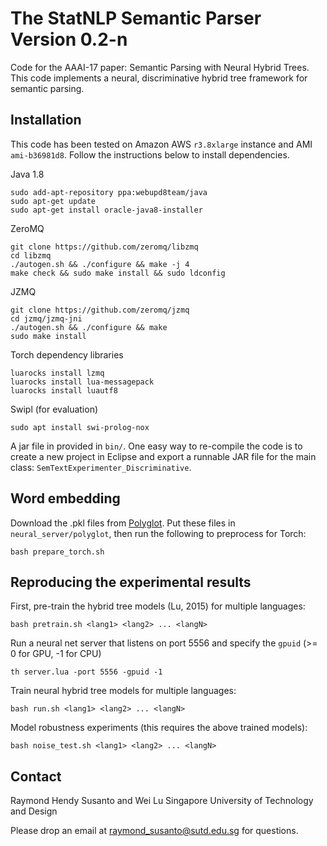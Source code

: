 # The StatNLP Semantic Parser Version 0.2-n

Code for the AAAI-17 paper: Semantic Parsing with Neural Hybrid Trees. This code implements a neural, discriminative hybrid tree framework for semantic parsing.

## Installation

This code has been tested on Amazon AWS `r3.8xlarge` instance and AMI `ami-b36981d8`. Follow the instructions below to install dependencies.

Java 1.8

```
sudo add-apt-repository ppa:webupd8team/java
sudo apt-get update
sudo apt-get install oracle-java8-installer
```

ZeroMQ

```
git clone https://github.com/zeromq/libzmq
cd libzmq
./autogen.sh && ./configure && make -j 4
make check && sudo make install && sudo ldconfig
```

JZMQ

```
git clone https://github.com/zeromq/jzmq
cd jzmq/jzmq-jni
./autogen.sh && ./configure && make
sudo make install
```

Torch dependency libraries

```
luarocks install lzmq
luarocks install lua-messagepack
luarocks install luautf8
```

Swipl (for evaluation)

```
sudo apt install swi-prolog-nox
```

A jar file in provided in `bin/`. One easy way to re-compile the code is to create a new project in Eclipse and export a runnable JAR file for the main class: `SemTextExperimenter_Discriminative`.

## Word embedding

Download the .pkl files from [Polyglot]( https://sites.google.com/site/rmyeid/projects/polyglot#TOC-Download-the-Embeddings). Put these files in `neural_server/polyglot`, then run the following to preprocess for Torch:

```
bash prepare_torch.sh
```

## Reproducing the experimental results

First, pre-train the hybrid tree models (Lu, 2015) for multiple languages:

```
bash pretrain.sh <lang1> <lang2> ... <langN>
```

Run a neural net server that listens on port 5556 and specify the `gpuid` (>= 0 for GPU, -1 for CPU)

```
th server.lua -port 5556 -gpuid -1
```

Train neural hybrid tree models for multiple languages:

```
bash run.sh <lang1> <lang2> ... <langN>
```

Model robustness experiments (this requires the above trained models):

```
bash noise_test.sh <lang1> <lang2> ... <langN>
```

## Contact

Raymond Hendy Susanto and Wei Lu
Singapore University of Technology and Design

Please drop an email at raymond_susanto@sutd.edu.sg for questions.
